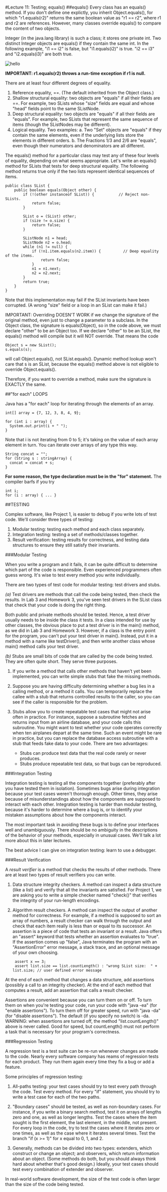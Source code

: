 #Lecture 11: Testing; equals()
##equals()
Every class has an equals() method. If you don't define one explictly, you inherit Object.equals(), for which "r1.equals(r2)" returns the same boolean value as "r1 == r2", where r1 and r2 are references. However, many classes override equals() to compare the content of two objects.

Integer (in the java.lang library) is such a class; it stores one private int. Two distinct Integer objects are equals() if they contain the same int. In the following example, "i1 == i2" is false, but "i1.equals(i2)" is true. "i2 == i3" and "i2.equals(i3)" are both true.

![hello](https://raw.githubusercontent.com/lty2226262/blog/master/MarkdownPhotos/TEMP_1_75da5d56f2c380500effcf07b8cc9cd780b8e978.png)

**IMPORTANT: r1.equals(r2) throws a run-time exception if r1 is null.**

There are at least four different degrees of equality.

1. Reference equality, ==. (The default inherited from the Object class.)
2. Shallow structural equality: two objects are "equals" if all their fields are ==. For example, two SLists whose "size" fields are equal and whose "head" fields point to the same SListNode.
3. Deep structural equality: two objects are "equals" if all their fields are "equals". For example, two SLists that represent the same sequence of items (though the SListNodes may be different).
4. Logical equality. Two examples: a. Two "Set" objects are "equals" if they contain the same elements, even if the underlying lists store the elements in different orders. b. The Fractions 1/3 and 2/6 are "equals", even though their numerators and denominators are all different.

The equals() method for a particular class may test any of these four levels of equality, depending on what seems appropriate. Let's write an equals() method for SLists that tests for deep structural equality. The following method returns true only if the two lists represent identical sequences of items.

	public class SList {
	    public boolean equals(Object other) {
	        if (!(other instanceof SList)) {           // Reject non-SLists.
	            return false;
	        }
	
	        SList o = (SList) other;
	        if (size != o.size) {
	            return false;
	        }
	
	        SListNode n1 = head;
	        SListNode n2 = o.head;
	        while (n1 != null) {
	            if (!n1.item.equals(n2.item)) {          // Deep equality of the items.
	                return false;
	            }
	            n1 = n1.next;
	            n2 = n2.next;
	        }
	        return true;
	    }
	}
	
Note that this implementation may fail if the SList invariants have been corrupted. (A wrong "size" field or a loop in an SList can make it fail.)

IMPORTANT: Overriding DOESN'T WORK if we change the signature of the original method, even just to change a parameter to a subclass. In the Object class, the signature is equals(Object), so in the code above, we must declare "other" to be an Object too. If we declare "other" to be an SList, the equals() method will compile but it will NOT override. That means the code

	Object s = new SList();
	s.equals(s);

will call Object.equals(), not SList.equals(). Dynamic method lookup won't care that s is an SList, because the equals() method above is not eligible to override Object.equals().

Therefore, if you want to override a method, make sure the signature is EXACTLY the same.

##"for each" LOOPS

Java has a "for each" loop for iterating through the elements of an array.

	int[] array = {7, 12, 3, 8, 4, 9};
	
	for (int i : array) {
	  System.out.print(i + " ");
	}
	
Note that i is not iterating from 0 to 5; it's taking on the value of each array element in turn. You can iterate over arrays of any type this way.

	String concat = "";
	for (String s : stringArray) {
	  concat = concat + s;
	}
	
**For some reason, the type declaration must be in the "for" statement.** The compiler barfs if you try

	int i;
	for (i : array) { ... }


##TESTING

Complex software, like Project 1, is easier to debug if you write lots of test code. We'll consider three types of testing:

1. Modular testing: testing each method and each class separately.
2. Integration testing: testing a set of methods/classes together.
3. Result verification: testing results for correctness, and testing data structures to ensure they still satisfy their invariants.

###Modular Testing

When you write a program and it fails, it can be quite difficult to determine which part of the code is responsible. Even experienced programmers often guess wrong. It's wise to test every method you write individually.

There are two types of test code for modular testing: test drivers and stubs.

*(a)* Test drivers are methods that call the code being tested, then check the results. In Lab 3 and Homework 3, you've seen test drivers in the SList class that check that your code is doing the right thing.

Both public and private methods should be tested. Hence, a test driver usually needs to be inside the class it tests. In a class intended for use by other classes, the obvious place to put a test driver is in the main() method, as we did in Lab 3 and Homework 3. However, if a class is the entry point for the program, you can't put your test driver in main(). Instead, put it in a method with a name like testDriver(), and then write another class whose main() method calls your test driver.

*(b)* Stubs are small bits of code that are called by the code being tested. They are often quite short. They serve three purposes.

1. If you write a method that calls other methods that haven't yet been implemented, you can write simple stubs that fake the missing methods.
2. Suppose you are having difficulty determining whether a bug lies in a calling method, or a method it calls. You can temporarily replace the callee with a stub that returns controlled results to the caller, so you can see if the caller is responsible for the problem.
3. Stubs allow you to create repeatable test cases that might not arise often in practice. For instance, suppose a subroutine fetches and returns input from an airline database, and your code calls this subroutine. You might want to test whether your code operates correctly when ten airplanes depart at the same time. Such an event might be rare in practice, but you can replace the database access subroutine with a stub that feeds fake data to your code. There are two advantages:

	* Stubs can produce test data that the real code rarely or never produces.
	* Stubs produce repeatable test data, so that bugs can be reproduced.

###Integration Testing

Integration testing is testing all the components together (preferably after you have tested them in isolation). Sometimes bugs arise during integration because your test cases weren't thorough enough. Other times, they arise because of misunderstandings about how the components are supposed to interact with each other. Integration testing is harder than modular testing, because it's harder to determine where a bug is, or to identify your mistaken assumptions about how the components interact.

The most important task in avoiding these bugs is to define your interfaces well and unambiguously. There should be no ambiguity in the descriptions of the behavior of your methods, especially in unusual cases. We'll talk a lot more about this in later lectures.

The best advice I can give on integration testing: learn to use a debugger.

###Result Verification

A *result verifier* is a method that checks the results of other methods. There are at least two types of result verifiers you can write.

1. Data structure integrity checkers. A method can inspect a data structure (like a list) and verify that all the invariants are satisfied. For Project 1, we are asking you to write a simple checker named "check()" that verifies the integrity of your run-length encodings.
2. Algorithm result checkers. A method can inspect the output of another method for correctness. For example, if a method is supposed to sort an array of numbers, a result checker can walk through the output and check that each item really is less than or equal to its successor.
An assertion is a piece of code that tests an invariant or a result. Java offers an "assert" keyword that tests whether an assertion evaluates to "true". If the assertion comes up "false", Java terminates the program with an "AssertionError" error message, a stack trace, and an optional message of your own choosing.

		assert x == 3;
		assert list.size == list.countLength() : "wrong SList size:  " + list.size; // user defined error message
	
At the end of each method that changes a data structure, add assertions (possibly a call to an integrity checker). At the end of each method that computes a result, add an assertion that calls a result checker.

Assertions are convenient because you can turn them on or off. To turn them on when you're testing your code, run your code with "java -ea" (for "enable assertions"). To turn them off for greater speed, run with "java -da" (for "disable assertions"). The default (if you specify no switch) is -da. WARNING: when assertions are turned off, the method "list.countLength()" above is never called. Good for speed, but countLength() must not perform a task that is necessary for your program's correctness.

###Regression Testing

A regression test is a test suite can be re-run whenever changes are made to the code. Nearly every software company has reams of regression tests for each product. They run them again every time they fix a bug or add a feature.

Some principles of regression testing:

1. All-paths testing: your test cases should try to test every path through the code. Test every method. For every "if" statement, you should try to write a test case for each of the two paths.

2. "Boundary cases" should be tested, as well as non-boundary cases. For instance, if you write a binary search method, test it on arrays of lengths zero and one, as well as longer lengths. Test the cases where the item sought is the first element, the last element, in the middle, not present. For every loop in the code, try to test the cases where it iterates zero or one times, as well as the case where it iterates several times. Test the branch "if (x >= 1)" for x equal to 0, 1, and 2.

3. Generally, methods can be divided into two types: extenders, which construct or change an object; and observers, which return information about an object. (Some methods do both, but you should always think hard about whether that's good design.) Ideally, your test cases should test every combination of extender and observer.

In real-world software development, the size of the test code is often larger than the size of the code being tested.






